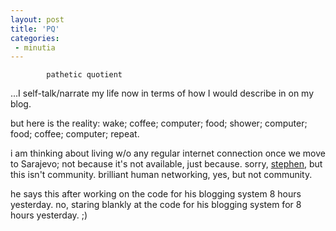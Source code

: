 ```yaml
---
layout: post
title: 'PQ'
categories:
 - minutia
---
```


			pathetic quotient



...I self-talk/narrate my life now in terms of how I would describe in on my blog.



but here is the reality: wake; coffee; computer; food; shower; computer; food; coffee; computer; repeat.



i am thinking about living w/o any regular internet connection once we move to Sarajevo; not because it's not available, just because. sorry, <a href="http://faithmaps.blogspot.com/">stephen</a>, but this isn't community. brilliant human networking, yes, but not community.



he says this after working on the code for his blogging system 8 hours yesterday. no, staring blankly at the code for his blogging system for 8 hours yesterday. ;)


